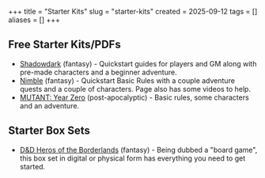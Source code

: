 +++
title = "Starter Kits"
slug = "starter-kits"
created = 2025-09-12
tags = []
aliases = []
+++

## Free Starter Kits/PDFs

- [Shadowdark](https://www.thearcanelibrary.com/products/shadowdark-rpg-quickstart-set-pdf) (fantasy) - Quickstart guides for players and GM along with pre-made characters and a beginner adventure.
- [Nimble](https://nimblerpg.com/pages/start) (fantasy) - Quickstart Basic Rules with a couple adventure quests and a couple of characters. Page also has some videos to help.
- [MUTANT: Year Zero](https://www.drivethrurpg.com/en/product/188014/mutant-year-zero-starter-booklet) (post-apocalyptic) - Basic rules, some characters and an adventure.


## Starter Box Sets


- [D&D Heros of the Borderlands](https://marketplace.dndbeyond.com/category/4705000) (fantasy) - Being dubbed a "board game", this box set in digital or physical form has everything you need to get started.